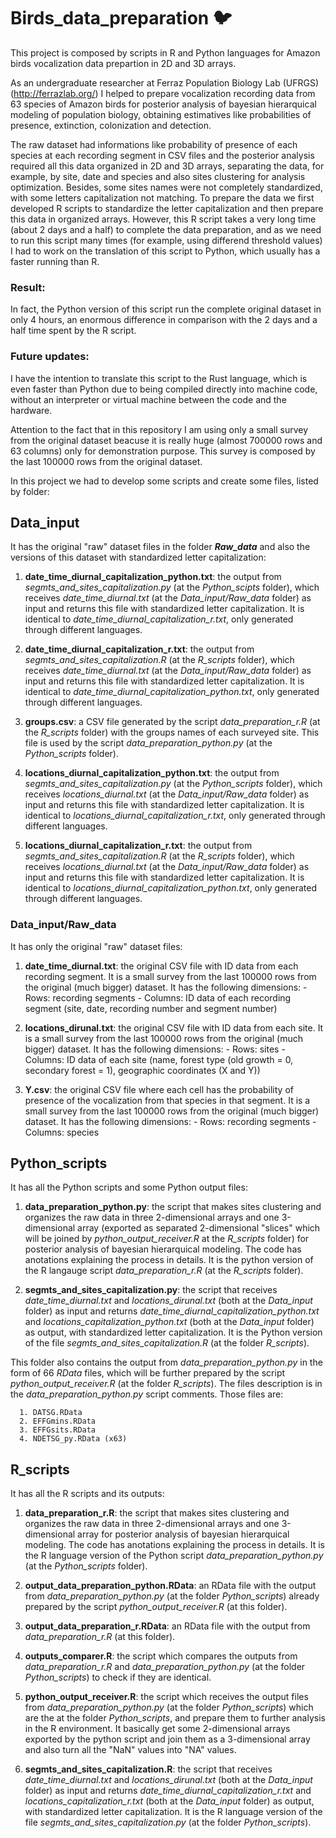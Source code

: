 # Birds_data_preparation 🐦
This project is composed by scripts in R and Python languages for Amazon birds vocalization data prepartion in 2D and 3D arrays.

As an undergraduate researcher at Ferraz Population Biology Lab (UFRGS) (http://ferrazlab.org/) I helped to prepare vocalization recording data from 63 species of Amazon birds for posterior analysis of bayesian hierarquical modeling of population biology, obtaining estimatives like probabilities of presence, extinction, colonization and detection.

The raw dataset had informations like probability of presence of each species at each recording segment in CSV files and the posterior analysis required all this data organized in 2D and 3D arrays, separating the data, for example, by site, date and species and also sites clustering for analysis optimization.  Besides, some sites names were not completely standardized, with some letters capitalization not matching. To prepare the data we first developed R scripts to standardize the letter capitalization and then prepare this data in organized arrays. However, this R script takes a very long time (about 2 days and a half) to complete the data preparation, and as we need to run this script many times (for example, using differend threshold values) I had to work on the translation of this script to Python, which usually has a faster running than R.

### Result:
In fact, the Python version of this script run the complete original dataset in only 4 hours, an enormous difference in comparison with the 2 days and a half time spent by the R script.

### Future updates:
I have the intention to translate this script to the Rust language, which is even faster than Python due to being compiled directly into machine code, without an interpreter or virtual machine between the code and the hardware.

Attention to the fact that in this repository I am using only a small survey from the original dataset beacuse it is really huge (almost 700000 rows and 63 columns) only for demonstration purpose. This survey is composed by the last 100000 rows from the original dataset.

In this project we had to develop some scripts and create some files, listed by folder:

## Data_input
It has the original "raw" dataset files in the folder ***Raw_data*** and also the versions of this dataset with standardized letter capitalization:

1. **date_time_diurnal_capitalization_python.txt**: the output from *segmts_and_sites_capitalization.py* (at the *Python_scipts* folder), which receives *date_time_diurnal.txt* (at the *Data_input/Raw_data* folder) as input and returns this file with standardized letter capitalization. It is identical to *date_time_diurnal_capitalization_r.txt*, only generated through different languages.

2.  **date_time_diurnal_capitalization_r.txt**: the output from *segmts_and_sites_capitalization.R* (at the *R_scripts* folder), which receives *date_time_diurnal.txt* (at the *Data_input/Raw_data* folder) as input and returns this file with standardized letter capitalization. It is identical to *date_time_diurnal_capitalization_python.txt*, only generated through different languages.

3.  **groups.csv**: a CSV file generated by the script *data_preparation_r.R* (at the *R_scripts* folder) with the groups names of each surveyed site. This file is used by the script *data_preparation_python.py* (at the *Python_scripts* folder).

4. **locations_diurnal_capitalization_python.txt**: the output from *segmts_and_sites_capitalization.py* (at the *Python_scripts* folder), which receives *locations_diurnal.txt* (at the *Data_input/Raw_data* folder) as input and returns this file with standardized letter capitalization. It is identical to *locations_diurnal_capitalization_r.txt*, only generated through different languages.

5.  **locations_diurnal_capitalization_r.txt**: the output from *segmts_and_sites_capitalization.R* (at the *R_scripts* folder), which receives *locations_diurnal.txt* (at the *Data_input/Raw_data* folder) as input and returns this file with standardized letter capitalization. It is identical to *locations_diurnal_capitalization_python.txt*, only generated through different languages.

### Data_input/Raw_data
It has only the original "raw" dataset files:

1. **date_time_diurnal.txt**: the original CSV file with ID data from each recording segment. It is a small survey from the last 100000 rows from the original (much bigger) dataset. It has the following dimensions:
            - Rows: recording segments
            - Columns: ID data of each recording segment (site, date, recording number and segment number)
            
2.  **locations_dirunal.txt**: the original CSV file with ID data from each site. It is a small survey from the last 100000 rows from the original (much bigger) dataset. It has the following dimensions:
           - Rows: sites
           - Columns: ID data of each site (name, forest type (old growth = 0, secondary forest = 1), geographic coordinates (X and Y))

3. **Y.csv**: the original CSV file where each cell has the probability of presence of the vocalization from that species in that segment. It is a small survey from the last 100000 rows from the original (much bigger) dataset. It has the following dimensions:
           - Rows: recording segments
           - Columns: species

## Python_scripts
It has all the Python scripts and some Python output files:

1. **data_preparation_python.py**: the script that makes sites clustering and organizes the raw data in three 2-dimensional arrays and one 3-dimensional array (exported as separated 2-dimensional "slices" which will be joined by *python_output_receiver.R* at the *R_scripts* folder) for posterior analysis of bayesian hierarquical modeling. The code has anotations explaining the process in details. It is the python version of the R langauge script *data_preparation_r.R* (at the *R_scripts* folder).

2. **segmts_and_sites_capitalization.py**: the script that receives *date_time_diurnal.txt* and *locations_dirunal.txt* (both at the *Data_input* folder) as input and returns *date_time_diurnal_capitalization_python.txt* and *locations_capitalization_python.txt* (both at the *Data_input* folder) as output, with standardized letter capitalization. It is the Python version of the file *segmts_and_sites_capitalization.R* (at the folder *R_scripts*).

This folder also contains the output from *data_preparation_python.py* in the form of 66 *RData* files, which will be further prepared by the script *python_output_receiver.R* (at the folder *R_scripts*). The files description is in the *data_preparation_python.py* script comments. Those files are:

      1. DATSG.RData
      2. EFFGmins.RData
      3. EFFGsits.RData
      4. NDETSG_py.RData (x63)

## R_scripts
It has all the R scripts and its outputs:

1. **data_preparation_r.R**: the script that makes sites clustering and organizes the raw data in three 2-dimensional arrays and one 3-dimensional array for posterior analysis of bayesian hierarquical modeling. The code has anotations explaining the process in details. It is the R language version of the Python script *data_preparation_python.py* (at the *Python_scripts* folder).

2. **output_data_preparation_python.RData**: an RData file with the output from *data_preparation_python.py* (at the folder *Python_scripts*) already prepared by the script *python_output_receiver.R* (at this folder).

3. **output_data_preparation_r.RData**: an RData file with the output from *data_preparation_r.R* (at this folder).

4. **outputs_comparer.R**: the script which compares the outputs from *data_preparation_r.R* and *data_preparation_python.py* (at the folder *Python_scripts*) to check if they are identical.

5. **python_output_receiver.R**: the script which receives the output files from *data_preparation_python.py* (at the folder *Python_scripts*) which are the at the folder *Python_scripts*, and prepare them to further analysis in the R environment. It basically get some 2-dimensional arrays exported by the python script and join them as a 3-dimensional array and also turn all the "NaN" values into "NA" values.

6. **segmts_and_sites_capitalization.R**: the script that receives *date_time_diurnal.txt* and *locations_dirunal.txt* (both at the *Data_input* folder) as input and returns *date_time_diurnal_capitalization_r.txt* and *locations_capitalization_r.txt* (both at the *Data_input* folder) as output, with standardized letter capitalization. It is the R language version of the file *segmts_and_sites_capitalization.py* (at the folder *Python_scripts*).


